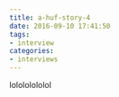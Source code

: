 ```yaml
---
title: a-huf-story-4
date: 2016-09-10 17:41:50
tags:
- interview
categories:
- interviews
---
```


lolololololol
